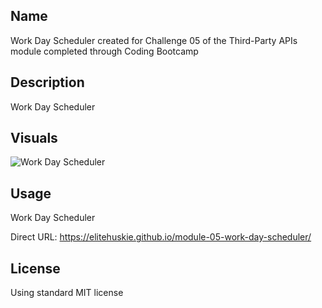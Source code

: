 ## Name
Work Day Scheduler created for Challenge 05 of the Third-Party APIs module completed through Coding Bootcamp

## Description
Work Day Scheduler

## Visuals
![Work Day Scheduler](./assets/images/place_holder)

## Usage
Work Day Scheduler

Direct URL: https://elitehuskie.github.io/module-05-work-day-scheduler/

## License
Using standard MIT license